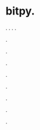 # bitpy.
.
.
.
.












.






















































.
























.



























.

















































































.































































.































































































.

.
